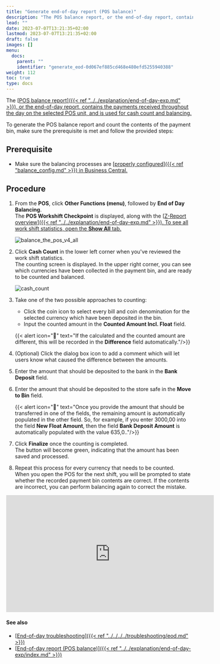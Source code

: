 ```yaml
---
title: "Generate end-of-day report (POS balance)"
description: "The POS balance report, or the end-of-day report, contains the payments received throughout the day on the selected POS unit, and is used for cash count and balancing."
lead: ""
date: 2023-07-07T13:21:35+02:00
lastmod: 2023-07-07T13:21:35+02:00
draft: false
images: []
menu:
  docs:
    parent: ""
    identifier: "generate_eod-0d067ef885cd468e480efd5255940388"
weight: 112
toc: true
type: docs
---
```


The [<ins>POS balance report<ins>]({{< ref "../../explanation/end-of-day-exp.md" >}}), or the end-of-day report, contains the payments received throughout the day on the selected POS unit, and is used for cash count and balancing.

To generate the POS balance report and count the contents of the payment bin, make sure the prerequisite is met and follow the provided steps:

## Prerequisite

- Make sure the balancing processes are [<ins>properly configured<ins>]({{< ref "balance_config.md" >}}) in Business Central.

## Procedure

1. From the **POS**, click **Other Functions (menu)**, followed by **End of Day Balancing**.     
   The **POS Workshift Checkpoint** is displayed, along with the [<ins>Z-Report overview<ins>]({{< ref "../../explanation/end-of-day-exp.md" >}}). To see all work shift statistics, open the **Show All** tab.

   ![balance_the_pos_v4_all](balance_pos_v4_balancing_screen_%20all.png)

2. Click **Cash Count** in the lower left corner when you've reviewed the work shift statistics.      
   The counting screen is displayed. In the upper right corner, you can see which currencies have been collected in the payment bin, and are ready to be counted and balanced.     

   ![cash_count](cash_count_v4.PNG)

3. Take one of the two possible approaches to counting:
   - Click the coin icon to select every bill and coin denomination for the selected currency which have been deposited in the bin.
   - Input the counted amount in the **Counted Amount Incl. Float** field.

    {{< alert icon="📝" text="If the calculated and the counted amount are different, this will be recorded in the <b>Difference</b> field automatically."/>}}

4. (Optional) Click the dialog box icon to add a comment which will let users know what caused the difference between the amounts.
5. Enter the amount that should be deposited to the bank in the **Bank Deposit** field.
6. Enter the amount that should be deposited to the store safe in the **Move to Bin** field.      

    {{< alert icon="📝" text="Once you provide the amount that should be transferred in one of the fields, the remaining amount is automatically populated in the other field. So, for example, if you enter 3000,00 into the field <b>New Float Amount</b>, then the field <b>Bank Deposit Amount</b> is automatically populated with the value 635,0.."/>}}

7. Click **Finalize** once the counting is completed.     
   The button will become green, indicating that the amount has been saved and processed.
8. Repeat this process for every currency that needs to be counted.    
   When you open the POS for the next shift, you will be prompted to state whether the recorded payment bin contents are correct. If the contents are incorrect, you can perform balancing again to correct the mistake.

<iframe width="560" height="315" src="https://www.youtube.com/embed/osYCSzngg-o" title="YouTube video player" frameborder="0" allow="accelerometer; autoplay; clipboard-write; encrypted-media; gyroscope; picture-in-picture; web-share" allowfullscreen></iframe>

#### See also

- [<ins>End-of-day troubleshooting<ins>]({{< ref "../../../../troubleshooting/eod.md" >}})
- [<ins>End-of-day report (POS balance)<ins>]({{< ref "../../explanation/end-of-day-exp/index.md" >}})
